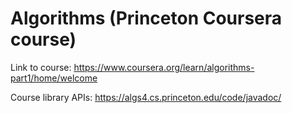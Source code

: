 # Algorithms (Princeton Coursera course)

Link to course: https://www.coursera.org/learn/algorithms-part1/home/welcome

Course library APIs: https://algs4.cs.princeton.edu/code/javadoc/
